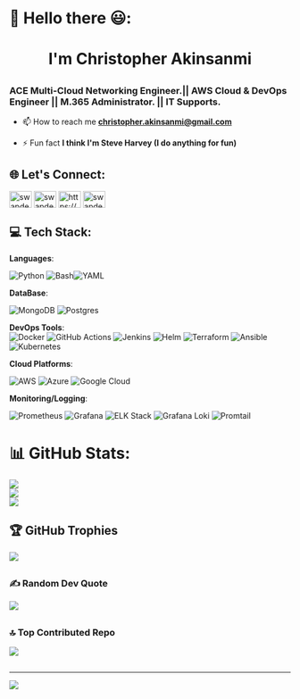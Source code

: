 # 💫 Hello there 😃:
<h1 align="center">I'm Christopher Akinsanmi</h1>
<h2 align="left">
<h3 align= "left">ACE Multi-Cloud Networking Engineer.|| AWS Cloud & DevOps Engineer || M.365 Administrator. || IT Supports.</strong> </h3>

- 📫 How to reach me **christopher.akinsanmi@gmail.com**

- ⚡ Fun fact **I think I'm Steve Harvey (I do anything for fun)**
</h2>

## 

## 🌐 Let's Connect:
<p align="left">
<a href="https://dev.to/swapdevs" target="blank"><img align="center" src="https://raw.githubusercontent.com/rahuldkjain/github-profile-readme-generator/master/src/images/icons/Social/devto.svg" alt="swapdevs" height="30" width="40" /></a>
<a href="https://x.com/swapdevs_" target="blank"><img align="center" src="https://raw.githubusercontent.com/rahuldkjain/github-profile-readme-generator/master/src/images/icons/Social/twitter.svg" alt="swapdevs" height="30" width="40" /></a>
<a href="https://linkedin.com/in/https://www.linkedin.com/in/christopher-akinsanmi" target="blank"><img align="center" src="https://raw.githubusercontent.com/rahuldkjain/github-profile-readme-generator/master/src/images/icons/Social/linked-in-alt.svg" alt="https://www.linkedin.com/in/christopher-akinsanmi" height="30" width="40" /></a>
<a href="https://www.hackerrank.com/swapdevs" target="blank"><img align="center" src="https://raw.githubusercontent.com/rahuldkjain/github-profile-readme-generator/master/src/images/icons/Social/hackerrank.svg" alt="swapdevs" height="30" width="40" /></a>
</p>

##

## 💻 Tech Stack:

**Languages**:  

![Python](https://img.shields.io/badge/Python-3776AB?style=for-the-badge&logo=python&logoColor=white) ![Bash](https://img.shields.io/badge/Bash-4EAA25?style=for-the-badge&logo=gnu-bash&logoColor=white)![YAML](https://img.shields.io/badge/YAML-CB171E?style=for-the-badge&logoColor=white)

**DataBase**:

![MongoDB](https://img.shields.io/badge/MongoDB-%234ea94b.svg?style=for-the-badge&logo=mongodb&logoColor=white) ![Postgres](https://img.shields.io/badge/postgres-%23316192.svg?style=for-the-badge&logo=postgresql&logoColor=white) 

**DevOps Tools**:  
![Docker](https://img.shields.io/badge/Docker-2496ED?style=for-the-badge&logo=docker&logoColor=white) ![GitHub Actions](https://img.shields.io/badge/GitHub%20Actions-2088FF?style=for-the-badge&logo=github-actions&logoColor=white) ![Jenkins](https://img.shields.io/badge/Jenkins-D24939?style=for-the-badge&logo=jenkins&logoColor=white) ![Helm](https://img.shields.io/badge/Helm-0F1689?style=for-the-badge&logo=helm&logoColor=white) ![Terraform](https://img.shields.io/badge/Terraform-7B42BC?style=for-the-badge&logo=terraform&logoColor=white) ![Ansible](https://img.shields.io/badge/Ansible-EE0000?style=for-the-badge&logo=ansible&logoColor=white) ![Kubernetes](https://img.shields.io/badge/Kubernetes-326CE5?style=for-the-badge&logo=kubernetes&logoColor=white)

**Cloud Platforms**:  

![AWS](https://img.shields.io/badge/AWS-orange?style=for-the-badge&logo=amazon-aws&logoColor=white) ![Azure](https://img.shields.io/badge/Azure-0078D4?style=for-the-badge&logo=microsoft-azure&logoColor=white) ![Google Cloud](https://img.shields.io/badge/Google_Cloud-yellow?style=for-the-badge&logo=google-cloud&logoColor=blue)


**Monitoring/Logging**:  

![Prometheus](https://img.shields.io/badge/Prometheus-E6522C?style=for-the-badge&logo=prometheus&logoColor=white) ![Grafana](https://img.shields.io/badge/Grafana-F46800?style=for-the-badge&logo=grafana&logoColor=white) ![ELK Stack](https://img.shields.io/badge/ELK%20Stack-005571?style=for-the-badge&logo=elastic&logoColor=white) ![Grafana Loki](https://img.shields.io/badge/Grafana%20Loki-FF6347?style=for-the-badge&logo=grafana&logoColor=white) ![Promtail](https://img.shields.io/badge/Promtail-0B6F99?style=for-the-badge&logoColor=white)

##

# 📊 GitHub Stats:
![](https://github-readme-stats.vercel.app/api?username=swapdevs&theme=radical&hide_border=false&include_all_commits=true&count_private=true)
<br/>
![](https://github-readme-streak-stats.herokuapp.com/?user=swapdevs&theme=radical&hide_border=false)
<br/>
![](https://github-readme-stats.vercel.app/api/top-langs/?username=swapdevs&theme=radical&hide_border=false&include_all_commits=true&count_private=true&layout=compact)

##
## 🏆 GitHub Trophies
![](https://github-profile-trophy.vercel.app/?username=swapdevs&theme=juicyfresh&no-frame=false&no-bg=false&margin-w=4)

##

### ✍️ Random Dev Quote
![](https://quotes-github-readme.vercel.app/api?type=horizontal&theme=radical)

##

### 🔝 Top Contributed Repo
![](https://github-contributor-stats.vercel.app/api?username=swapdevs&limit=5&theme=radical&combine_all_yearly_contributions=true)

##

---
[![](https://visitcount.itsvg.in/api?id=swapdevs&icon=7&color=6)](https://visitcount.itsvg.in)

<!-- Proudly created with GPRM ( https://gprm.itsvg.in ) -->
